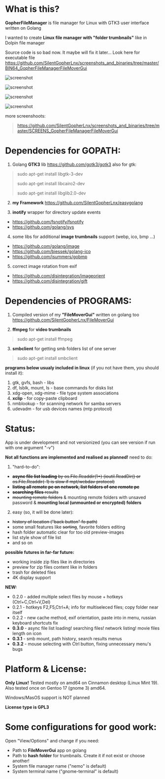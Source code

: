 # What is this?
**GopherFileManager** is file manager for Linux with GTK3 user interface written on Golang

I wanted to create **Linux file manager with "folder trumbnails"** like in Dolpin file manager

Source code is so bad now. It maybe will fix it later... Look here for executable file https://github.com/SilentGopherLnx/screenshots_and_binaries/tree/master/BIN64_GopherFileManagerFileMoverGui

![screenshot](https://github.com/SilentGopherLnx/screenshots_and_binaries/blob/master/SCREENS_GopherFileManagerFileMoverGui/manager_00.png)

![screenshot](https://github.com/SilentGopherLnx/screenshots_and_binaries/blob/master/SCREENS_GopherFileManagerFileMoverGui/manager_01.png)

![screenshot](https://github.com/SilentGopherLnx/screenshots_and_binaries/blob/master/SCREENS_GopherFileManagerFileMoverGui/manager_02.png)

![screenshot](https://github.com/SilentGopherLnx/screenshots_and_binaries/blob/master/SCREENS_GopherFileManagerFileMoverGui/manager_03.png)

more screenshoots:
> https://github.com/SilentGopherLnx/screenshots_and_binaries/tree/master/SCREENS_GopherFileManagerFileMoverGui

# Dependencies for GOPATH:
1) Golang **GTK3** lib
https://github.com/gotk3/gotk3
also for gtk:
> sudo apt-get install libgtk-3-dev
>
> sudo apt-get install libcairo2-dev
>
> sudo apt-get install libglib2.0-dev
2) **my Framework**
https://github.com/SilentGopherLnx/easygolang

3) **inotify** wrapper for directory update events
- https://github.com/fsnotify/fsnotify
- https://github.com/golang/sys

4) some libs for additional **image trumbnails** support (webp, ico, bmp ...)
- https://github.com/golang/image
- https://github.com/biessek/golang-ico
- https://github.com/jsummers/gobmp

5) correct image rotation from exif
- https://github.com/disintegration/imageorient
- https://github.com/disintegration/gift

# Dependencies of PROGRAMS:
1) Compiled version of my **"FileMoverGui"** written on golang too
https://github.com/SilentGopherLnx/FileMoverGui

2) **ffmpeg** for **video trumbnails**
> sudo apt-get install ffmpeg

3) **smbclient** for getting smb folders list of one server
> sudo apt-get install smbclient

**programs below usualy included in linux** (if you not have them, you should install it):
1) gtk, gvfs, bash - libs
2) df, lsblk, mount, ls - base commands for disks list
3) xdg-open, xdg-mime - file type system associations
4) **xclip** - for copy-paste clipboard
5) nmblookup - for scanning network for samba servers
6) udevadm - for usb devices names (mtp protocol)

# Status:
App is under development and not versionized (you can see version if run with one argument "-v")

**Not all functions are implemented and realised as planned!** need to do:
1) "hard-to-do":
- ~~**async file list loading** by os.File.Readdir(1+) (ioutil.ReadDir() or os.File.Readdir(-1) is slow if mpt/webdav protocol)~~
- ~~**listing all remote pc on network, list folders of one remote pc**~~
- ~~**searching files** results~~
- ~~mounting remote folders~~ & mounting remote folders with unsaved password & **mounting local (unmounted or encrypted) folders**
2) easy (so, it will be done later):
- ~~history of location ("back button" fo path)~~
- some small features like ~~sorting~~, favorite folders editing
- hash folder automatic clear for too old preview-images
- list style show of file list
- and so on

**possible futures in far-far future:**
- working inside zip files like in directories
- preview for zip files content like in folders
- trash for deleted files
- 4K display support

**NEW:**
- 0.2.0 - added multiple select files by mouse + hotkeys (Ctrl+C,Ctrl+V,Del)
- 0.2.1 - hotkeys F2,F5,Ctrl+A; info for multiseleced files; copy folder near itself
- 0.2.2 - new cache method, exif orientation, paste into in menu, russian keyboard shortcuts fix
- **0.3.0** - async file list loading! searching files! network listing! movie files length on icon
- **0.3.1** - smb mount, path history, search results menus
- **0.3.2** - mouse selecting with Ctrl button, fixing unnecessary menu's bugs

# Platform & License:
**Only Linux!** Tested mostly on amd64 on Cinnamon desktop (Linux Mint 19).
Also tested once on Gentoo 17 (gnome 3) amd64.

Windows/MasOS support is NOT planned

**License type is GPL3**

# Some configurations for good work:
Open "View/Options" and change if you need:
 - Path to **FileMoverGui** app on golang
 - Path to **hash folder** for trumbnails. Create it if not exist or choose another! 
 - System file manager name ("nemo" is default)
 - System terminal name ("gnome-terminal" is default)

